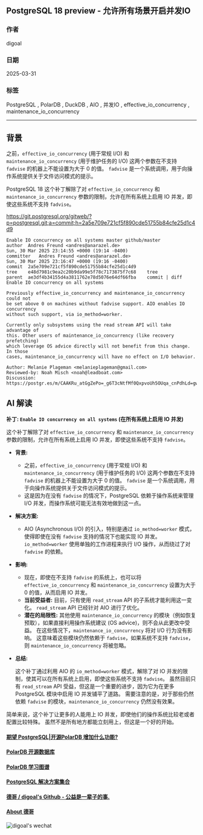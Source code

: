 ## PostgreSQL 18 preview - 允许所有场景开启并发IO  
                                                                                                                                              
### 作者                                                                                                                  
digoal                                                                                                                  
                                                                                                                         
### 日期                                                                                                                       
2025-03-31                                                                                                                 
                                                                                                                      
### 标签                                                                                                                    
PostgreSQL , PolarDB , DuckDB , AIO , 并发IO , effective_io_concurrency , maintenance_io_concurrency   
                                                                                                                                             
----                                                                                                                      
                                                                                                                                    
## 背景      
之前，`effective_io_concurrency` (用于常规 I/O) 和 `maintenance_io_concurrency` (用于维护任务的 I/O) 这两个参数在不支持 `fadvise` 的机器上不能设置为大于 0 的值。  `fadvise` 是一个系统调用，用于向操作系统提供关于文件访问模式的提示。  
  
PostgreSQL 18 这个补丁解除了对 `effective_io_concurrency` 和 `maintenance_io_concurrency` 参数的限制，允许在所有系统上启用 IO 并发，即使这些系统不支持 `fadvise`。  
    
https://git.postgresql.org/gitweb/?p=postgresql.git;a=commit;h=2a5e709e721cf5f890cde51755b84cfe25d1c4d9  
```  
Enable IO concurrency on all systems master github/master  
author	Andres Freund <andres@anarazel.de>	  
Sun, 30 Mar 2025 23:14:55 +0000 (19:14 -0400)  
committer	Andres Freund <andres@anarazel.de>	  
Sun, 30 Mar 2025 23:16:47 +0000 (19:16 -0400)  
commit	2a5e709e721cf5f890cde51755b84cfe25d1c4d9  
tree	e48d7981c9ea2c20b9da99e5f78c7173875f7c68	tree  
parent	ae3df4b34155d4a3811762e78d5076e64df66fba	commit | diff  
Enable IO concurrency on all systems  
  
Previously effective_io_concurrency and maintenance_io_concurrency could not  
be set above 0 on machines without fadvise support. AIO enables IO concurrency  
without such support, via io_method=worker.  
  
Currently only subsystems using the read stream API will take advantage of  
this. Other users of maintenance_io_concurrency (like recovery prefetching)  
which leverage OS advice directly will not benefit from this change. In those  
cases, maintenance_io_concurrency will have no effect on I/O behavior.  
  
Author: Melanie Plageman <melanieplageman@gmail.com>  
Reviewed-by: Noah Misch <noah@leadboat.com>  
Discussion: https://postgr.es/m/CAAKRu_atGgZePo=_g6T3cNtfMf0QxpvoUh5OUqa_cnPdhLd=gw@mail.gmail.com  
```  
      
## AI 解读      
    
**补丁: `Enable IO concurrency on all systems` (在所有系统上启用 IO 并发)**  
  
这个补丁解除了对 `effective_io_concurrency` 和 `maintenance_io_concurrency` 参数的限制，允许在所有系统上启用 IO 并发，即使这些系统不支持 `fadvise`。  
  
*   **背景:**  
  
    *   之前，`effective_io_concurrency` (用于常规 I/O) 和 `maintenance_io_concurrency` (用于维护任务的 I/O) 这两个参数在不支持 `fadvise` 的机器上不能设置为大于 0 的值。  `fadvise` 是一个系统调用，用于向操作系统提供关于文件访问模式的提示。  
    *   这是因为在没有 `fadvise` 的情况下，PostgreSQL 依赖于操作系统来管理 I/O 并发，而操作系统可能无法有效地做到这一点。  
  
*   **解决方案:**  
  
    *   AIO (Asynchronous I/O) 的引入，特别是通过 `io_method=worker` 模式，使得即使在没有 `fadvise` 支持的情况下也能实现 IO 并发。  `io_method=worker` 使用单独的工作进程来执行 I/O 操作，从而绕过了对 `fadvise` 的依赖。  
  
*   **影响:**  
  
    *   现在，即使在不支持 `fadvise` 的系统上，也可以将 `effective_io_concurrency` 和 `maintenance_io_concurrency` 设置为大于 0 的值，从而启用 IO 并发。  
    *   **当前受益者:** 目前，只有使用 `read_stream` API 的子系统才能利用这一变化。  `read_stream` API 已经针对 AIO 进行了优化。  
    *   **潜在的局限性:** 其他使用 `maintenance_io_concurrency` 的模块（例如恢复预取），如果直接利用操作系统建议 (OS advice)，则不会从此更改中受益。 在这些情况下，`maintenance_io_concurrency` 将对 I/O 行为没有影响。  这意味着这些模块仍然依赖于 `fadvise`，如果系统不支持 `fadvise`，则 `maintenance_io_concurrency` 将被忽略。  
  
*   **总结:**  
  
    这个补丁通过利用 AIO 的 `io_method=worker` 模式，解除了对 IO 并发的限制，使其可以在所有系统上启用，即使这些系统不支持 `fadvise`。  虽然目前只有 `read_stream` API 受益，但这是一个重要的进步，因为它为在更多 PostgreSQL 模块中启用 IO 并发铺平了道路。  需要注意的是，对于那些仍然依赖 `fadvise` 的模块，`maintenance_io_concurrency` 仍然没有效果。  
  
简单来说，这个补丁让更多的人能用上 IO 并发，即使他们的操作系统比较老或者配置比较特殊。 虽然不是所有地方都能立刻用上，但这是一个好的开始。  
    
  
#### [期望 PostgreSQL|开源PolarDB 增加什么功能?](https://github.com/digoal/blog/issues/76 "269ac3d1c492e938c0191101c7238216")
  
  
#### [PolarDB 开源数据库](https://openpolardb.com/home "57258f76c37864c6e6d23383d05714ea")
  
  
#### [PolarDB 学习图谱](https://www.aliyun.com/database/openpolardb/activity "8642f60e04ed0c814bf9cb9677976bd4")
  
  
#### [PostgreSQL 解决方案集合](../201706/20170601_02.md "40cff096e9ed7122c512b35d8561d9c8")
  
  
#### [德哥 / digoal's Github - 公益是一辈子的事.](https://github.com/digoal/blog/blob/master/README.md "22709685feb7cab07d30f30387f0a9ae")
  
  
#### [About 德哥](https://github.com/digoal/blog/blob/master/me/readme.md "a37735981e7704886ffd590565582dd0")
  
  
![digoal's wechat](../pic/digoal_weixin.jpg "f7ad92eeba24523fd47a6e1a0e691b59")
  
